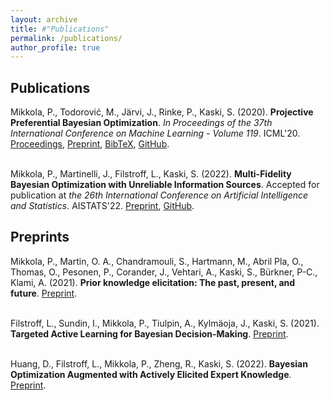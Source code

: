 ```yaml
---
layout: archive
title: #"Publications"
permalink: /publications/
author_profile: true
---
```


<h2>Publications</h2>
Mikkola, P., Todorović, M., Järvi, J., Rinke, P., Kaski, S. (2020). <b>Projective Preferential Bayesian Optimization</b>. <i>In Proceedings of the 37th International Conference on Machine Learning - Volume 119</i>. ICML'20. <a href="http://proceedings.mlr.press/v119/mikkola20a.html">Proceedings</a>, <a href="https://arxiv.org/abs/2002.03113">Preprint</a>, <a href="bibtex.html">BibTeX</a>, <a href="https://github.com/AaltoPML/PPBO">GitHub</a>. <br><br>

Mikkola, P., Martinelli, J., Filstroff, L., Kaski, S. (2022). <b>Multi-Fidelity Bayesian Optimization with Unreliable Information Sources</b>. Accepted for publication at <i>the 26th International Conference on Artificial Intelligence and Statistics</i>. AISTATS'22. <a href="https://arxiv.org/abs/2210.13937">Preprint</a>, <a href="https://github.com/AaltoPML/rMFBO">GitHub</a>.

<h2>Preprints</h2>
Mikkola, P., Martin, O. A., Chandramouli, S., Hartmann, M., Abril Pla, O., Thomas, O., Pesonen, P., Corander, J., Vehtari, A., Kaski, S., Bürkner, P-C., Klami, A. (2021). <b>Prior knowledge elicitation: The past, present, and future</b>. <a href="https://arxiv.org/abs/2112.01380">Preprint</a>.<br><br>

Filstroff, L., Sundin, I., Mikkola, P., Tiulpin, A., Kylmäoja, J., Kaski, S. (2021). <b>Targeted Active Learning for Bayesian Decision-Making</b>. <a href="https://arxiv.org/abs/2106.04193">Preprint</a>.<br><br>

Huang, D., Filstroff, L., Mikkola, P., Zheng, R., Kaski, S. (2022). <b>Bayesian Optimization Augmented with Actively Elicited Expert Knowledge</b>. <a href="https://arxiv.org/abs/2208.08742">Preprint</a>.
